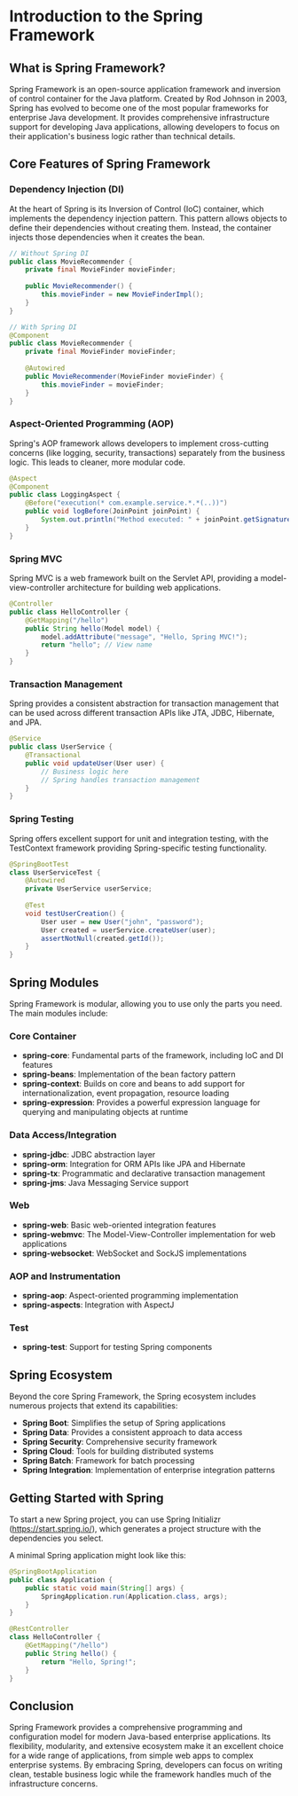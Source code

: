 # Introduction to the Spring Framework

## What is Spring Framework?

Spring Framework is an open-source application framework and inversion of control container for the Java platform. Created by Rod Johnson in 2003, Spring has evolved to become one of the most popular frameworks for enterprise Java development. It provides comprehensive infrastructure support for developing Java applications, allowing developers to focus on their application's business logic rather than technical details.

## Core Features of Spring Framework

### Dependency Injection (DI)

At the heart of Spring is its Inversion of Control (IoC) container, which implements the dependency injection pattern. This pattern allows objects to define their dependencies without creating them. Instead, the container injects those dependencies when it creates the bean.

```java
// Without Spring DI
public class MovieRecommender {
    private final MovieFinder movieFinder;
    
    public MovieRecommender() {
        this.movieFinder = new MovieFinderImpl();
    }
}

// With Spring DI
@Component
public class MovieRecommender {
    private final MovieFinder movieFinder;
    
    @Autowired
    public MovieRecommender(MovieFinder movieFinder) {
        this.movieFinder = movieFinder;
    }
}
```

### Aspect-Oriented Programming (AOP)

Spring's AOP framework allows developers to implement cross-cutting concerns (like logging, security, transactions) separately from the business logic. This leads to cleaner, more modular code.

```java
@Aspect
@Component
public class LoggingAspect {
    @Before("execution(* com.example.service.*.*(..))")
    public void logBefore(JoinPoint joinPoint) {
        System.out.println("Method executed: " + joinPoint.getSignature().getName());
    }
}
```

### Spring MVC

Spring MVC is a web framework built on the Servlet API, providing a model-view-controller architecture for building web applications.

```java
@Controller
public class HelloController {
    @GetMapping("/hello")
    public String hello(Model model) {
        model.addAttribute("message", "Hello, Spring MVC!");
        return "hello"; // View name
    }
}
```

### Transaction Management

Spring provides a consistent abstraction for transaction management that can be used across different transaction APIs like JTA, JDBC, Hibernate, and JPA.

```java
@Service
public class UserService {
    @Transactional
    public void updateUser(User user) {
        // Business logic here
        // Spring handles transaction management
    }
}
```

### Spring Testing

Spring offers excellent support for unit and integration testing, with the TestContext framework providing Spring-specific testing functionality.

```java
@SpringBootTest
class UserServiceTest {
    @Autowired
    private UserService userService;
    
    @Test
    void testUserCreation() {
        User user = new User("john", "password");
        User created = userService.createUser(user);
        assertNotNull(created.getId());
    }
}
```

## Spring Modules

Spring Framework is modular, allowing you to use only the parts you need. The main modules include:

### Core Container
- **spring-core**: Fundamental parts of the framework, including IoC and DI features
- **spring-beans**: Implementation of the bean factory pattern
- **spring-context**: Builds on core and beans to add support for internationalization, event propagation, resource loading
- **spring-expression**: Provides a powerful expression language for querying and manipulating objects at runtime

### Data Access/Integration
- **spring-jdbc**: JDBC abstraction layer
- **spring-orm**: Integration for ORM APIs like JPA and Hibernate
- **spring-tx**: Programmatic and declarative transaction management
- **spring-jms**: Java Messaging Service support

### Web
- **spring-web**: Basic web-oriented integration features
- **spring-webmvc**: The Model-View-Controller implementation for web applications
- **spring-websocket**: WebSocket and SockJS implementations

### AOP and Instrumentation
- **spring-aop**: Aspect-oriented programming implementation
- **spring-aspects**: Integration with AspectJ

### Test
- **spring-test**: Support for testing Spring components

## Spring Ecosystem

Beyond the core Spring Framework, the Spring ecosystem includes numerous projects that extend its capabilities:

- **Spring Boot**: Simplifies the setup of Spring applications
- **Spring Data**: Provides a consistent approach to data access
- **Spring Security**: Comprehensive security framework
- **Spring Cloud**: Tools for building distributed systems
- **Spring Batch**: Framework for batch processing
- **Spring Integration**: Implementation of enterprise integration patterns

## Getting Started with Spring

To start a new Spring project, you can use Spring Initializr (https://start.spring.io/), which generates a project structure with the dependencies you select.

A minimal Spring application might look like this:

```java
@SpringBootApplication
public class Application {
    public static void main(String[] args) {
        SpringApplication.run(Application.class, args);
    }
}

@RestController
class HelloController {
    @GetMapping("/hello")
    public String hello() {
        return "Hello, Spring!";
    }
}
```

## Conclusion

Spring Framework provides a comprehensive programming and configuration model for modern Java-based enterprise applications. Its flexibility, modularity, and extensive ecosystem make it an excellent choice for a wide range of applications, from simple web apps to complex enterprise systems. By embracing Spring, developers can focus on writing clean, testable business logic while the framework handles much of the infrastructure concerns.